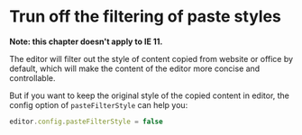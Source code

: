 # Trun off the filtering of paste styles

**Note: this chapter doesn't apply to IE 11.**

The editor will filter out the style of content copied from website or office by default, which will make the content of the editor more concise and controllable.

But if you want to keep the original style of the copied content in editor, the config option of `pasteFilterStyle` can help you:

```javascript
editor.config.pasteFilterStyle = false
```